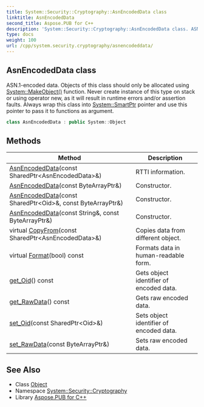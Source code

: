 ```yaml
---
title: System::Security::Cryptography::AsnEncodedData class
linktitle: AsnEncodedData
second_title: Aspose.PUB for C++
description: 'System::Security::Cryptography::AsnEncodedData class. ASN.1-encoded data. Objects of this class should only be allocated using System::MakeObject() function. Never create instance of this type on stack or using operator new, as it will result in runtime errors and/or assertion faults. Always wrap this class into System::SmartPtr pointer and use this pointer to pass it to functions as argument in C++.'
type: docs
weight: 100
url: /cpp/system.security.cryptography/asnencodeddata/
---
```

## AsnEncodedData class


ASN.1-encoded data. Objects of this class should only be allocated using [System::MakeObject()](../../system/makeobject/) function. Never create instance of this type on stack or using operator new, as it will result in runtime errors and/or assertion faults. Always wrap this class into [System::SmartPtr](../../system/smartptr/) pointer and use this pointer to pass it to functions as argument.

```cpp
class AsnEncodedData : public System::Object
```

## Methods

| Method | Description |
| --- | --- |
| [AsnEncodedData](./asnencodeddata/)(const SharedPtr\<AsnEncodedData\>\&) | RTTI information. |
| [AsnEncodedData](./asnencodeddata/)(const ByteArrayPtr\&) | Constructor. |
| [AsnEncodedData](./asnencodeddata/)(const SharedPtr\<Oid\>\&, const ByteArrayPtr\&) | Constructor. |
| [AsnEncodedData](./asnencodeddata/)(const String\&, const ByteArrayPtr\&) | Constructor. |
| virtual [CopyFrom](./copyfrom/)(const SharedPtr\<AsnEncodedData\>\&) | Copies data from different object. |
| virtual [Format](./format/)(bool) const | Formats data in human-readable form. |
| [get_Oid](./get_oid/)() const | Gets object identifier of encoded data. |
| [get_RawData](./get_rawdata/)() const | Gets raw encoded data. |
| [set_Oid](./set_oid/)(const SharedPtr\<Oid\>\&) | Sets object identifier of encoded data. |
| [set_RawData](./set_rawdata/)(const ByteArrayPtr\&) | Sets raw encoded data. |
## See Also

* Class [Object](../../system/object/)
* Namespace [System::Security::Cryptography](../)
* Library [Aspose.PUB for C++](../../)
